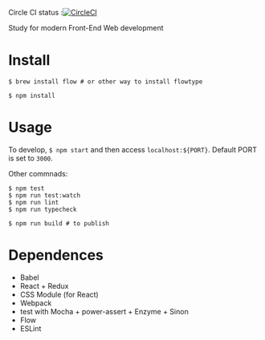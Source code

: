 Circle CI status :[![CircleCI](https://circleci.com/gh/taiyoslime/day-counter.svg?style=svg)](https://circleci.com/gh/taiyoslime/day-counter)

Study for modern Front-End Web development

# Install

```
$ brew install flow # or other way to install flowtype

$ npm install
```

# Usage

To develop, `$ npm start` and then access `localhost:${PORT}`.
Default PORT is set to `3000`.

Other commnads:
```
$ npm test
$ npm run test:watch
$ npm run lint
$ npm run typecheck

$ npm run build # to publish

```

# Dependences

- Babel
- React + Redux
- CSS Module (for React)
- Webpack
- test with Mocha + power-assert + Enzyme + Sinon
- Flow
- ESLint
